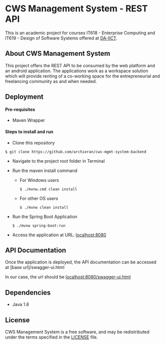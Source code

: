 # CWS Management System - REST API

This is an academic project for courses IT618 - Enterprise Computing and IT619 - Design of Software Systems offered at [DA-IICT](http://www.daiict.ac.in/daiict/index.html).


## About CWS Management System

This project offers the REST API to be consumed by the web platform and an android application. The applications work as a workspace solution which will provide renting of a co-working space for the entrepreneurial and freelancing community as and when needed.


## Deployment

#### Pre-requisites

* Maven Wrapper

#### Steps to install and run

* Clone this repository

`$ git clone https://github.com/archieran/cws-mgmt-system-backend`

* Navigate to the project root folder in Terminal

* Run the maven install command

    * For Windows users
        
        `$ ./mvnw.cmd clean install`

    * For other OS users
    
        `$ ./mvnw clean install`

* Run the Spring Boot Application
    
    `$ ./mvnw spring-boot:run`

* Access the application at URL: [localhost:8080](localhost:8080)


## API Documentation

Once the application is deployed, the API documentation can be accessed at [base url]/swagger-ui.html

In our case, the url should be [localhost:8080/swagger-ui.html](localhost:8080/swagger-ui.html)


## Dependencies

* Java 1.8


## License

CWS Management System is a free software, and may be redistributed under the terms specified in the [LICENSE](/LICENSE) file.